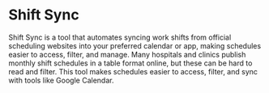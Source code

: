 # Shift Sync
Shift Sync is a tool that automates syncing work shifts from official scheduling websites into your preferred calendar or app, making schedules easier to access, filter, and manage.
Many hospitals and clinics publish monthly shift schedules in a table format online, but these can be hard to read and filter. This tool makes schedules easier to access, filter, and sync with tools like Google Calendar.
